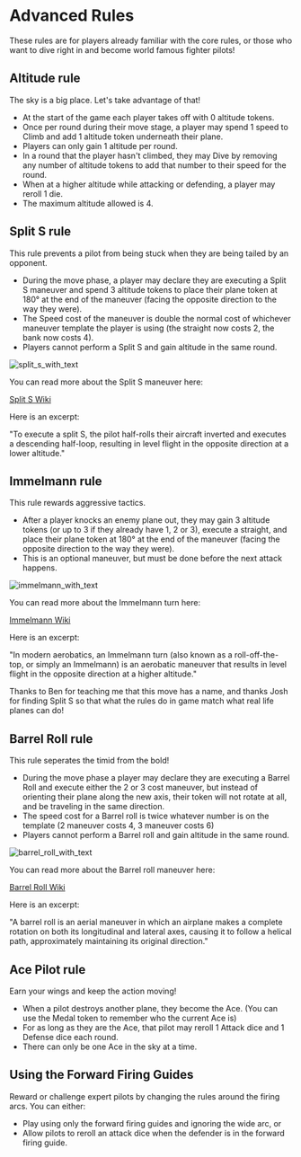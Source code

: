 # Advanced Rules

These rules are for players already familiar with the core rules, or those who want to dive right in and become world famous fighter pilots!

## Altitude rule

The sky is a big place. Let's take advantage of that!

- At the start of the game each player takes off with 0 altitude tokens.
- Once per round during their move stage, a player may spend 1 speed to Climb and add 1 altitude token underneath their plane.
- Players can only gain 1 altitude per round.
- In a round that the player hasn't climbed, they may Dive by removing any number of altitude tokens to add that number to their speed for the round.
- When at a higher altitude while attacking or defending, a player may reroll 1 die.
- The maximum altitude allowed is 4.

## Split S rule

This rule prevents a pilot from being stuck when they are being tailed by an opponent.

- During the move phase, a player may declare they are executing a Split S maneuver and spend 3 altitude tokens to place their plane token at 180° at the end of the maneuver (facing the opposite direction to the way they were).
- The Speed cost of the maneuver is double the normal cost of whichever maneuver template the player is using (the straight now costs 2, the bank now costs 4).
- Players cannot perform a Split S and gain altitude in the same round.

![split_s_with_text](https://user-images.githubusercontent.com/91621088/168678072-211ec138-71c3-49d5-a688-1d8365c199d2.png)

You can read more about the Split S maneuver here:

<a href="https://en.m.wikipedia.org/wiki/Split_S" target="_blank" class="button">Split S Wiki</a>

Here is an excerpt:

"To execute a split S, the pilot half-rolls their aircraft inverted and executes a descending half-loop, resulting in level flight in the opposite direction at a lower altitude."

## Immelmann rule

This rule rewards aggressive tactics.

- After a player knocks an enemy plane out, they may gain 3 altitude tokens (or up to 3 if they already have 1, 2 or 3), execute a straight, and place their plane token at 180° at the end of the maneuver (facing the opposite direction to the way they were).
- This is an optional maneuver, but must be done before the next attack happens.

![immelmann_with_text](https://user-images.githubusercontent.com/91621088/168678053-855dd761-e99f-4563-ae60-34632d8bf2dd.png)

You can read more about the Immelmann turn here:

<a href="https://en.m.wikipedia.org/wiki/Immelmann_turn" target="_blank" class="button">Immelmann Wiki</a>

Here is an excerpt:

"In modern aerobatics, an Immelmann turn (also known as a roll-off-the-top, or simply an Immelmann) is an aerobatic maneuver that results in level flight in the opposite direction at a higher altitude."

Thanks to Ben for teaching me that this move has a name, and thanks Josh for finding Split S so that what the rules do in game match what real life planes can do!

## Barrel Roll rule

This rule seperates the timid from the bold!

- During the move phase a player may declare they are executing a Barrel Roll and execute either the 2 or 3 cost maneuver, but instead of orienting their plane along the new axis, their token will not rotate at all, and be traveling in the same direction.
- The speed cost for a Barrel roll is twice whatever number is on the template (2 maneuver costs 4, 3 maneuver costs 6)
- Players cannot perform a Barrel roll and gain altitude in the same round.

![barrel_roll_with_text](https://user-images.githubusercontent.com/91621088/168678014-f78b079a-f44a-4a6c-b3c8-42ed09937de2.png)

You can read more about the Barrel roll maneuver here:

<a href="https://en.wikipedia.org/wiki/Barrel_roll" target="_blank" class="button">Barrel Roll Wiki</a>

Here is an excerpt:

"A barrel roll is an aerial maneuver in which an airplane makes a complete rotation on both its longitudinal and lateral axes, causing it to follow a helical path, approximately maintaining its original direction."

## Ace Pilot rule

Earn your wings and keep the action moving!

- When a pilot destroys another plane, they become the Ace. (You can use the Medal token to remember who the current Ace is)
- For as long as they are the Ace, that pilot may reroll 1 Attack dice and 1 Defense dice each round.
- There can only be one Ace in the sky at a time.

## Using the Forward Firing Guides

Reward or challenge expert pilots by changing the rules around the firing arcs.
You can either:

- Play using only the forward firing guides and ignoring the wide arc, or
- Allow pilots to reroll an attack dice when the defender is in the forward firing guide.
